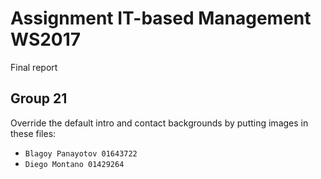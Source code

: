 # Assignment IT-based Management WS2017 

Final report

## Group 21

Override the default intro and contact backgrounds by putting images in these files:

* `Blagoy Panayotov 01643722`
* `Diego Montano 01429264`